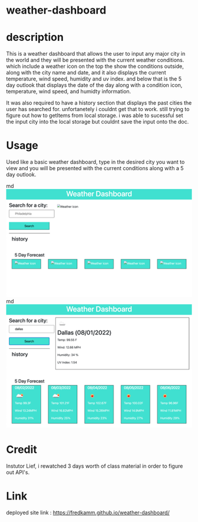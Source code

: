 # weather-dashboard

# description

This is a weather dashboard that allows the user to input any major city in the world and they will be presented with the current weather conditions. which include a weather icon on the top the show the conditions outside, along with the city name and date, and it also displays the current temperature, wind speed, humidity and uv index. and below that is the 5 day outlook that displays the date of the day along with a condition icon, temperature, wind speed, and humidty information. 

It was also required to have a history section that displays the past cities the user has searched for. unfortanetely i couldnt get that to work. still trying to figure out how to getItems from local storage. i was able to sucessful set the input city into the local storage but couldnt save the input onto the doc.

# Usage

Used like a basic weather dashboard, type in the desired city you want to view and you will be presented with the current conditions along with a 5 day outlook.

md![alt text](./assets/images/Screen%20Shot%202022-08-01%20at%207.03.41%20PM.png) 
md![alt text](./assets/images/Screen%20Shot%202022-08-01%20at%207.04.00%20PM.png) 

# Credit

Instutor Lief, i rewatched 3 days worth of class material in order to figure out API's. 

# Link

deployed site link : https://fredkamm.github.io/weather-dashboard/